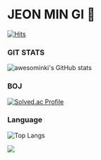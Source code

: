 # JEON MIN GI 🤔

[![Hits](https://hits.seeyoufarm.com/api/count/incr/badge.svg?url=https%3A%2F%2Fgithub.com%2Fawesominki&count_bg=%2304128A&title_bg=%23555555&icon=&icon_color=%23E7E7E7&title=hits&edge_flat=false)](https://hits.seeyoufarm.com)

### GIT STATS
![awesominki's GitHub stats](https://github-readme-stats.vercel.app/api?username=awesominki&show_icons=true&theme=tokyonight)

### BOJ
[![Solved.ac Profile](http://mazassumnida.wtf/api/generate_badge?boj=oversteam)](https://solved.ac/oversteam)

### Language
![Top Langs](https://github-readme-stats.vercel.app/api/top-langs/?username=oversteam&layout=demo&theme=tokyonight)

<img src="https://img.shields.io/badge/Spring-6DB33F?style=for-the-badge&logo=Spring&logoColor=white">

